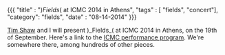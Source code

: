 {{{
  "title" : ")_Fields_( at ICMC 2014 in Athens",
  "tags" : [ "fields", "concert"],
  "category": "fields",
  "date" : "08-14-2014"
}}}

[Tim Shaw](http://tim-shaw.net/) and I will present )\_Fields\_( at ICMC 2014 in Athens, on the 19th of September. Here's a link to the [ICMC performance program](http://www.icmc14-smc14.net/program/music_program.html). We're somewhere there, among hundreds of other pieces.

<!--more-->

